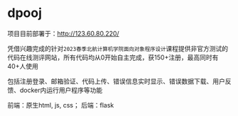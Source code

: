 # dpooj

项目目前部署于：http://123.60.80.220/

凭借兴趣完成的针对`2023春季北航计算机学院面向对象程序设计`课程提供非官方测试的代码在线测评网站，所有代码均从0开始自主完成，获150+注册，最高同时有40+人使用

包括注册登录、邮箱验证、代码上传、错误信息实时显示、错误数据下载、用户反馈、docker内运行用户程序等功能

前端：原生html, js, css； 后端：flask
